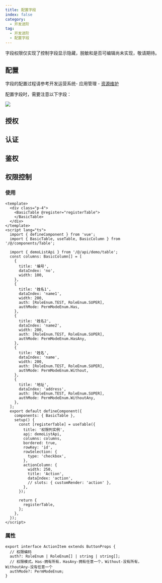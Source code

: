 ```yaml
---
title: 配置字段
index: false
category:
  - 开发进阶
tag:
  - 开发进阶
  - 配置字段
---
```


字段权限仅实现了控制字段显示隐藏，脱敏和是否可编辑尚未实现，敬请期待。



## 配置

字段的配置过程请参考开发运营系统- 应用管理 - [资源维护](../../intro/devOperation/application/资源维护.md)

配置字段时，需要注意以下字段：

![](/images/advanced/开发进阶_配置字段_配置.png)



## 授权

<!-- @include: ./配置菜单.md#authorization -->



## 认证

<!-- @include: ./配置菜单.md#identification -->



## 鉴权

<!-- @include: ./配置按钮.md#authentication -->



## 权限控制


<!-- #region control -->
### 使用

```vue{22-23,29-30,36-37,42-43}
<template>
  <div class="p-4">
    <BasicTable @register="registerTable">
    </BasicTable>
  </div>
</template>
<script lang="ts">
  import { defineComponent } from 'vue';
  import { BasicTable, useTable, BasicColumn } from '/@/components/Table';

  import { demoListApi } from '/@/api/demo/table';
  const columns: BasicColumn[] = [
    {
      title: '编号',
      dataIndex: 'no',
      width: 100,
    },
    {
      title: '姓名1',
      dataIndex: 'name1',
      width: 200,
      auth: [RoleEnum.TEST, RoleEnum.SUPER],
      authMode: PermModeEnum.Has,
    },
    {
      title: '姓名2',
      dataIndex: 'name2',
      width: 200,
      auth: [RoleEnum.TEST, RoleEnum.SUPER],
      authMode: PermModeEnum.HasAny,
    },    
    {
      title: '姓名',
      dataIndex: 'name',
      width: 200,
      auth: [RoleEnum.TEST, RoleEnum.SUPER],
      authMode: PermModeEnum.Without,
    },
    {
      title: '地址',
      dataIndex: 'address',
      auth: [RoleEnum.TEST, RoleEnum.SUPER],
      authMode: PermModeEnum.WithoutAny,
    },
  ];
  export default defineComponent({
    components: { BasicTable },
    setup() {
      const [registerTable] = useTable({
        title: '权限列实例',
        api: demoListApi,
        columns: columns,
        bordered: true,
        rowKey: 'id',
        rowSelection: {
          type: 'checkbox',
        },
        actionColumn: {
          width: 250,
          title: 'Action',
          dataIndex: 'action',
          // slots: { customRender: 'action' },
        },
      });
      
      return {
        registerTable,
      };
    },
  });
</script>

```

### 属性

```
export interface ActionItem extends ButtonProps {
  // 权限编码
  auth?: RoleEnum | RoleEnum[] | string | string[];
  // 权限模式。Has-拥有所有，HasAny-拥有任意一个，Without-没有所有，WithoutAny-没有任意一个
  authMode?: PermModeEnum;
}
```

<!-- #endregion control -->